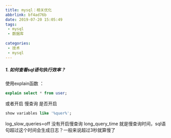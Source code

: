 ```yaml
---
title: mysql：相关优化
abbrlink: bf4ad76b
date: 2019-07-20 15:05:49
tags:
 - mysql
 - 数据库
 
categories:
 - 技术
 - mysql
---
```

##### 1. 如何查看sql语句执行效率？ #####

使用explain函数 ：
```sql
explain select * from user;
```

或者开启 慢查询
是否开启

```sql
show variables like '%quer%';
```


log_slow_queries=off 没有开启慢查询
long_query_time 就是慢查询时间，sql语句超过这个时间会生成日志？一般来说超过3秒就算慢了